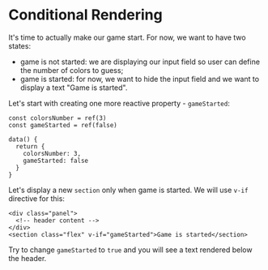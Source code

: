 # Conditional Rendering

It's time to actually make our game start. For now, we want to have two states:

- game is not started: we are displaying our input field so user can define the number of colors to guess;
- game is started: for now, we want to hide the input field and we want to display a text "Game is started".

Let's start with creating one more reactive property - `gameStarted`:

<div class="composition-api">

```js{2}
const colorsNumber = ref(3)
const gameStarted = ref(false)
```

</div>

<div class="options-api">

```js{4}
data() {
  return {
    colorsNumber: 3,
    gameStarted: false
  }
}
```

</div>

Let's display a new `section` only when game is started. We will use `v-if` directive for this:

```html{4}
<div class="panel">
  <!-- header content -->
</div>
<section class="flex" v-if="gameStarted">Game is started</section>
```

Try to change `gameStarted` to `true` and you will see a text rendered below the header.
